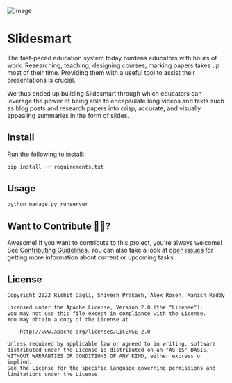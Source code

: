 ![image](https://user-images.githubusercontent.com/84627365/206897738-e9aa7546-b48c-417c-82ad-b910199c67eb.png)

# Slidesmart

The fast-paced education system today burdens educators with hours of work. Researching, teaching, designing courses, marking papers takes up most of their time. Providing them with a useful tool to assist their presentations is crucial.

We thus ended up building Slidesmart through which educators can leverage the power of being able to encapsulate long videos and texts such as blog posts and research papers into crisp, accurate, and visually appealing summaries in the form of slides.

## Install

Run the following to install:

```sh
pip install -r requirements.txt
```

## Usage

```sh
python manage.py runserver
```

## Want to Contribute 🙋‍♂️?

Awesome! If you want to contribute to this project, you're always welcome! See [Contributing Guidelines](CONTRIBUTING.md). You can also take a look at [open issues](https://github.com/Rishit-dagli/slidesmart/issues) for getting more information about current or upcoming tasks.


## License

```
Copyright 2022 Rishit Dagli, Shivesh Prakash, Alex Rosen, Manish Reddy

Licensed under the Apache License, Version 2.0 (the "License");
you may not use this file except in compliance with the License.
You may obtain a copy of the License at

    http://www.apache.org/licenses/LICENSE-2.0

Unless required by applicable law or agreed to in writing, software
distributed under the License is distributed on an "AS IS" BASIS,
WITHOUT WARRANTIES OR CONDITIONS OF ANY KIND, either express or implied.
See the License for the specific language governing permissions and
limitations under the License.
```
